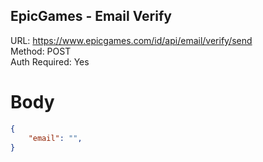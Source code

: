 ## EpicGames - Email Verify

URL: https://www.epicgames.com/id/api/email/verify/send \
Method: POST \
Auth Required: Yes

# Body

```json
{
    "email": "",
}
```